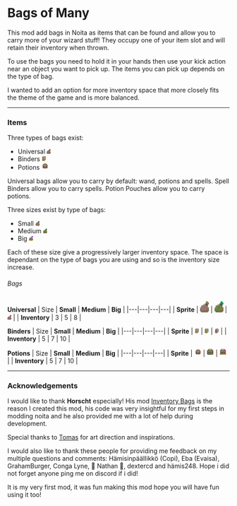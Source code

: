 # Bags of Many

This mod add bags in Noita as items that can be found and allow you to carry more of your wizard stuff! They occupy one of your item slot and will retain their inventory when thrown.

To use the bags you need to hold it in your hands then use your kick action near an object you want to pick up. The items you can pick up depends on the type of bag.

I wanted to add an option for more inventory space that more closely fits the theme of the game and is more balanced.

---

### Items

Three types of bags exist:
- Universal <img src="files/ui_gfx/bag_universal_small.png">
- Binders <img src="files/ui_gfx/bag_spells_small.png">
- Potions <img src="files/ui_gfx/bag_potions_small.png">

Universal bags allow you to carry by default: wand, potions and spells.
Spell Binders allow you to carry spells.
Potion Pouches allow you to carry potions.

Three sizes exist by type of bags:
- Small <img src="files/ui_gfx/bag_universal_small.png">
- Medium <img src="files/ui_gfx/bag_universal_medium.png">
- Big <img src="files/ui_gfx/bag_universal_big.png">

Each of these size give a progressively larger inventory space. The space is dependant on the type of bags you are using and so is the inventory size increase.

###### Bags

**Universal**
| Size  | **Small** | **Medium** | **Big** |
|---|---|---|---|
| **Sprite** | <img style="width:20px" src="files/ui_gfx/bag_universal_small.png"> | <img style="width:20px" src="files/ui_gfx/bag_universal_medium.png"> | <img src="files/ui_gfx/bag_universal_big.png"> |
| **Inventory** | 3 | 5 | 8 |
<br>

**Binders** 
| Size | **Small** | **Medium** | **Big** |
|---|---|---|---|
| **Sprite** | <img src="files/ui_gfx/bag_spells_small.png"> | <img src="files/ui_gfx/bag_spells_medium.png"> | <img src="files/ui_gfx/bag_spells_big.png"> |
| **Inventory** | 5 | 7 | 10 |
<br>

**Potions** 
| Size  | **Small** | **Medium** | **Big** |
|---|---|---|---|
| **Sprite** | <img src="files/ui_gfx/bag_potions_small.png"> | <img src="files/ui_gfx/bag_potions_medium.png"> | <img src="files/ui_gfx/bag_potions_big.png"> |
| **Inventory** | 5 | 7 | 10 |
<br>

---

### Acknowledgements

I would like to thank **Horscht** especially! His mod [Inventory Bags](https://modworkshop.net/mod/32437) is the reason I created this mod, his code was very insightful for my first steps in modding noita and he also provided me with a lot of help during development.

Special thanks to [Tomas](https://github.com/T-Clark-D) for art direction and inspirations.

I would also like to thank these people for providing me feedback on my multiple questions and comments: HämisinpääIIikkö (Copi), Eba (Evaisa), GrahamBurger, Conga Lyne, 🐌 Nathan 🐢, dextercd and hämis248. Hope i did not forget anyone ping me on discord if i did!

It is my very first mod, it was fun making this mod hope you will have fun using it too!
